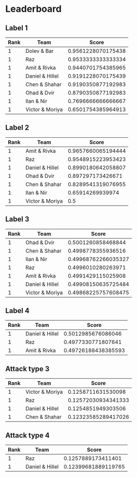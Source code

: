 # Leaderboard

## Label 1
| Rank | Team | Score |
|---|---|---|
|1|Dolev & Bar|0.9561228070175438|
|1|Raz|0.9533333333333334|
|1|Amit & Rivka|0.9440701754385965|
|1|Daniel & Hillel|0.9191228070175439|
|1|Chen & Shahar|0.9190350877192983|
|1|Ohad & Dvir|0.8790350877192983|
|1|Ilan & Nir|0.7696666666666667|
|1|Victor & Moriya|0.6501754385964913|



## Label 2
| Rank | Team | Score |
|---|---|---|
|1|Amit & Rivka|0.9657660065194444|
|1|Raz|0.9548915223953423|
|1|Daniel & Hillel|0.8990180642058807|
|1|Ohad & Dvir|0.897297173426671|
|1|Chen & Shahar|0.8289541319076955|
|1|Ilan & Nir|0.65914269939974|
|1|Victor & Moriya|0.5|


## Label 3
| Rank | Team | Score |
|---|---|---|
|1|Ohad & Dvir|0.5001260858468844|
|1|Chen & Shahar|0.4998778355936516|
|1|Ilan & Nir|0.49968762266035327|
|1|Raz|0.4996010280263971|
|1|Amit & Rivka|0.4991429115025908|
|1|Daniel & Hillel|0.49908150635725484|
|1|Victor & Moriya|0.49868225757608475|


## Label 4
| Rank | Team | Score |
|---|---|---|
|1|Daniel & Hillel|0.5012985676086046|
|1|Raz|0.4977330771807641|
|1|Amit & Rivka|0.49726188438385593|


## Attack type 3
| Rank | Team | Score |
|---|---|---|
|1|Victor & Moriya|0.1258711631530098|
|1|Raz|0.12572030934341333|
|1|Daniel & Hillel|0.1254851949303506|
|1|Chen & Shahar|0.12323585289417026|


## Attack type 4
| Rank | Team | Score |
|---|---|---|
|1|Raz|0.1257889173411401|
|1|Daniel & Hillel|0.12399681889119765|


